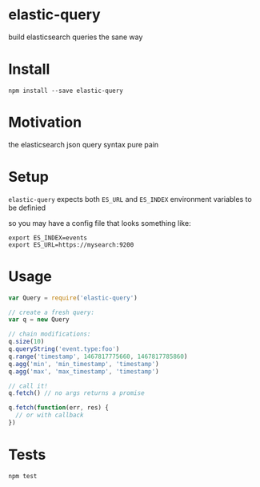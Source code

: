
# elastic-query

build elasticsearch queries the sane way

# Install

```
npm install --save elastic-query
```

# Motivation

the elasticsearch json query syntax pure pain


# Setup

`elastic-query` expects both `ES_URL` and `ES_INDEX` environment variables to be definied 

so you may have a config file that looks something like:

```
export ES_INDEX=events
export ES_URL=https://mysearch:9200
```

# Usage

```js
var Query = require('elastic-query')

// create a fresh query:
var q = new Query

// chain modifications:
q.size(10) 
q.queryString('event.type:foo')
q.range('timestamp', 1467817775660, 1467817785860)
q.agg('min', 'min_timestamp', 'timestamp')
q.agg('max', 'max_timestamp', 'timestamp')

// call it!
q.fetch() // no args returns a promise

q.fetch(function(err, res) {
  // or with callback 
})
```

# Tests

```
npm test
```